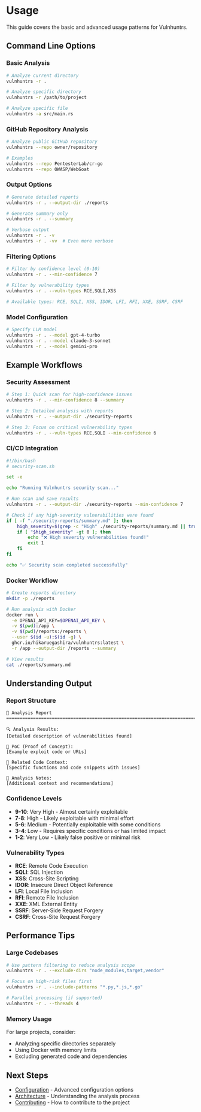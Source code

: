 # Usage

This guide covers the basic and advanced usage patterns for Vulnhuntrs.

## Command Line Options

### Basic Analysis

```bash
# Analyze current directory
vulnhuntrs -r .

# Analyze specific directory
vulnhuntrs -r /path/to/project

# Analyze specific file
vulnhuntrs -a src/main.rs
```

### GitHub Repository Analysis

```bash
# Analyze public GitHub repository
vulnhuntrs --repo owner/repository

# Examples
vulnhuntrs --repo PentesterLab/cr-go
vulnhuntrs --repo OWASP/WebGoat
```

### Output Options

```bash
# Generate detailed reports
vulnhuntrs -r . --output-dir ./reports

# Generate summary only
vulnhuntrs -r . --summary

# Verbose output
vulnhuntrs -r . -v
vulnhuntrs -r . -vv  # Even more verbose
```

### Filtering Options

```bash
# Filter by confidence level (0-10)
vulnhuntrs -r . --min-confidence 7

# Filter by vulnerability types
vulnhuntrs -r . --vuln-types RCE,SQLI,XSS

# Available types: RCE, SQLI, XSS, IDOR, LFI, RFI, XXE, SSRF, CSRF
```

### Model Configuration

```bash
# Specify LLM model
vulnhuntrs -r . --model gpt-4-turbo
vulnhuntrs -r . --model claude-3-sonnet
vulnhuntrs -r . --model gemini-pro
```

## Example Workflows

### Security Assessment

```bash
# Step 1: Quick scan for high-confidence issues
vulnhuntrs -r . --min-confidence 8 --summary

# Step 2: Detailed analysis with reports
vulnhuntrs -r . --output-dir ./security-reports

# Step 3: Focus on critical vulnerability types
vulnhuntrs -r . --vuln-types RCE,SQLI --min-confidence 6
```

### CI/CD Integration

```bash
#!/bin/bash
# security-scan.sh

set -e

echo "Running Vulnhuntrs security scan..."

# Run scan and save results
vulnhuntrs -r . --output-dir ./security-reports --min-confidence 7

# Check if any high-severity vulnerabilities were found
if [ -f "./security-reports/summary.md" ]; then
    high_severity=$(grep -c "High" ./security-reports/summary.md || true)
    if [ "$high_severity" -gt 0 ]; then
        echo "❌ High severity vulnerabilities found!"
        exit 1
    fi
fi

echo "✅ Security scan completed successfully"
```

### Docker Workflow

```bash
# Create reports directory
mkdir -p ./reports

# Run analysis with Docker
docker run \
  -e OPENAI_API_KEY=$OPENAI_API_KEY \
  -v $(pwd):/app \
  -v $(pwd)/reports:/reports \
  --user $(id -u):$(id -g) \
  ghcr.io/hikaruegashira/vulnhuntrs:latest \
  -r /app --output-dir /reports --summary

# View results
cat ./reports/summary.md
```

## Understanding Output

### Report Structure

```
📄 Analysis Report
================================================================================

🔍 Analysis Results:
[Detailed description of vulnerabilities found]

🔨 PoC (Proof of Concept):
[Example exploit code or URLs]

📄 Related Code Context:
[Specific functions and code snippets with issues]

📓 Analysis Notes:
[Additional context and recommendations]
```

### Confidence Levels

- **9-10**: Very High - Almost certainly exploitable
- **7-8**: High - Likely exploitable with minimal effort
- **5-6**: Medium - Potentially exploitable with some conditions
- **3-4**: Low - Requires specific conditions or has limited impact
- **1-2**: Very Low - Likely false positive or minimal risk

### Vulnerability Types

- **RCE**: Remote Code Execution
- **SQLI**: SQL Injection
- **XSS**: Cross-Site Scripting
- **IDOR**: Insecure Direct Object Reference
- **LFI**: Local File Inclusion
- **RFI**: Remote File Inclusion
- **XXE**: XML External Entity
- **SSRF**: Server-Side Request Forgery
- **CSRF**: Cross-Site Request Forgery

## Performance Tips

### Large Codebases

```bash
# Use pattern filtering to reduce analysis scope
vulnhuntrs -r . --exclude-dirs "node_modules,target,vendor"

# Focus on high-risk files first
vulnhuntrs -r . --include-patterns "*.py,*.js,*.go"

# Parallel processing (if supported)
vulnhuntrs -r . --threads 4
```

### Memory Usage

For large projects, consider:

- Analyzing specific directories separately
- Using Docker with memory limits
- Excluding generated code and dependencies

## Next Steps

- [Configuration](/docs/configuration) - Advanced configuration options
- [Architecture](/docs/architecture) - Understanding the analysis process
- [Contributing](/docs/contributing) - How to contribute to the project